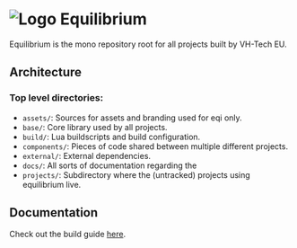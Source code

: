 # ![Logo](https://i.imgur.com/l2bqQgT.png) Equilibrium

Equilibrium is the mono repository root for all projects built by VH-Tech EU.

## Architecture
### Top level directories:
* `assets/`: Sources for assets and branding used for eqi only.
* `base/`: Core library used by all projects.
* `build/`: Lua buildscripts and build configuration.
* `components/`: Pieces of code shared between multiple different projects.
* `external/`: External dependencies.
* `docs/`: All sorts of documentation regarding the
* `projects/`: Subdirectory where the (untracked) projects using equilibrium live.

## Documentation
Check out the build guide [here](docs/building.md).
